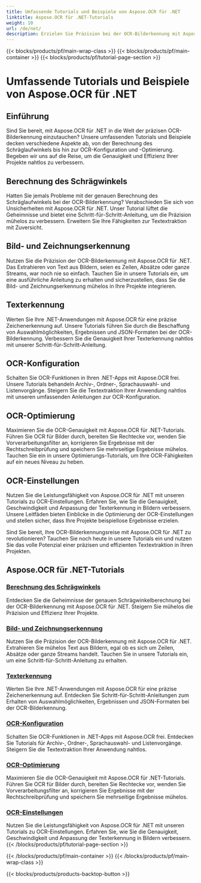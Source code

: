 ```yaml
---
title: Umfassende Tutorials und Beispiele von Aspose.OCR für .NET
linktitle: Aspose.OCR für .NET-Tutorials
weight: 10
url: /de/net/
description: Erzielen Sie Präzision bei der OCR-Bilderkennung mit Aspose.OCR für .NET. Entdecken Sie Tutorials zur Berechnung des Schräglaufwinkels, zur Texterkennung, zur OCR-Konfiguration und zur Optimierung.
---
```


{{< blocks/products/pf/main-wrap-class >}}
{{< blocks/products/pf/main-container >}}
{{< blocks/products/pf/tutorial-page-section >}}

# Umfassende Tutorials und Beispiele von Aspose.OCR für .NET


## Einführung

Sind Sie bereit, mit Aspose.OCR für .NET in die Welt der präzisen OCR-Bilderkennung einzutauchen? Unsere umfassenden Tutorials und Beispiele decken verschiedene Aspekte ab, von der Berechnung des Schräglaufwinkels bis hin zur OCR-Konfiguration und -Optimierung. Begeben wir uns auf die Reise, um die Genauigkeit und Effizienz Ihrer Projekte nahtlos zu verbessern.

## Berechnung des Schrägwinkels

Hatten Sie jemals Probleme mit der genauen Berechnung des Schräglaufwinkels bei der OCR-Bilderkennung? Verabschieden Sie sich von Unsicherheiten mit Aspose.OCR für .NET. Unser Tutorial lüftet die Geheimnisse und bietet eine Schritt-für-Schritt-Anleitung, um die Präzision mühelos zu verbessern. Erweitern Sie Ihre Fähigkeiten zur Textextraktion mit Zuversicht.

## Bild- und Zeichnungserkennung

Nutzen Sie die Präzision der OCR-Bilderkennung mit Aspose.OCR für .NET. Das Extrahieren von Text aus Bildern, seien es Zeilen, Absätze oder ganze Streams, war noch nie so einfach. Tauchen Sie in unsere Tutorials ein, um eine ausführliche Anleitung zu erhalten und sicherzustellen, dass Sie die Bild- und Zeichnungserkennung mühelos in Ihre Projekte integrieren.

## Texterkennung

Werten Sie Ihre .NET-Anwendungen mit Aspose.OCR für eine präzise Zeichenerkennung auf. Unsere Tutorials führen Sie durch die Beschaffung von Auswahlmöglichkeiten, Ergebnissen und JSON-Formaten bei der OCR-Bilderkennung. Verbessern Sie die Genauigkeit Ihrer Texterkennung nahtlos mit unserer Schritt-für-Schritt-Anleitung.

## OCR-Konfiguration

Schalten Sie OCR-Funktionen in Ihren .NET-Apps mit Aspose.OCR frei. Unsere Tutorials behandeln Archiv-, Ordner-, Sprachauswahl- und Listenvorgänge. Steigern Sie die Textextraktion Ihrer Anwendung nahtlos mit unseren umfassenden Anleitungen zur OCR-Konfiguration.

## OCR-Optimierung

Maximieren Sie die OCR-Genauigkeit mit Aspose.OCR für .NET-Tutorials. Führen Sie OCR für Bilder durch, bereiten Sie Rechtecke vor, wenden Sie Vorverarbeitungsfilter an, korrigieren Sie Ergebnisse mit der Rechtschreibprüfung und speichern Sie mehrseitige Ergebnisse mühelos. Tauchen Sie ein in unsere Optimierungs-Tutorials, um Ihre OCR-Fähigkeiten auf ein neues Niveau zu heben.

## OCR-Einstellungen

Nutzen Sie die Leistungsfähigkeit von Aspose.OCR für .NET mit unseren Tutorials zu OCR-Einstellungen. Erfahren Sie, wie Sie die Genauigkeit, Geschwindigkeit und Anpassung der Texterkennung in Bildern verbessern. Unsere Leitfäden bieten Einblicke in die Optimierung der OCR-Einstellungen und stellen sicher, dass Ihre Projekte beispiellose Ergebnisse erzielen.

Sind Sie bereit, Ihre OCR-Bilderkennungsreise mit Aspose.OCR für .NET zu revolutionieren? Tauchen Sie noch heute in unsere Tutorials ein und nutzen Sie das volle Potenzial einer präzisen und effizienten Textextraktion in Ihren Projekten.

## Aspose.OCR für .NET-Tutorials
### [Berechnung des Schrägwinkels](./skew-angle-calculation/)
Entdecken Sie die Geheimnisse der genauen Schrägwinkelberechnung bei der OCR-Bilderkennung mit Aspose.OCR für .NET. Steigern Sie mühelos die Präzision und Effizienz Ihrer Projekte.
### [Bild- und Zeichnungserkennung](./image-and-drawing-recognition/)
Nutzen Sie die Präzision der OCR-Bilderkennung mit Aspose.OCR für .NET. Extrahieren Sie mühelos Text aus Bildern, egal ob es sich um Zeilen, Absätze oder ganze Streams handelt. Tauchen Sie in unsere Tutorials ein, um eine Schritt-für-Schritt-Anleitung zu erhalten.
### [Texterkennung](./text-recognition/)
Werten Sie Ihre .NET-Anwendungen mit Aspose.OCR für eine präzise Zeichenerkennung auf. Entdecken Sie Schritt-für-Schritt-Anleitungen zum Erhalten von Auswahlmöglichkeiten, Ergebnissen und JSON-Formaten bei der OCR-Bilderkennung.
### [OCR-Konfiguration](./ocr-configuration/)
Schalten Sie OCR-Funktionen in .NET-Apps mit Aspose.OCR frei. Entdecken Sie Tutorials für Archiv-, Ordner-, Sprachauswahl- und Listenvorgänge. Steigern Sie die Textextraktion Ihrer Anwendung nahtlos.
### [OCR-Optimierung](./ocr-optimization/)
Maximieren Sie die OCR-Genauigkeit mit Aspose.OCR für .NET-Tutorials. Führen Sie OCR für Bilder durch, bereiten Sie Rechtecke vor, wenden Sie Vorverarbeitungsfilter an, korrigieren Sie Ergebnisse mit der Rechtschreibprüfung und speichern Sie mehrseitige Ergebnisse mühelos.
### [OCR-Einstellungen](./ocr-settings/)
Nutzen Sie die Leistungsfähigkeit von Aspose.OCR für .NET mit unseren Tutorials zu OCR-Einstellungen. Erfahren Sie, wie Sie die Genauigkeit, Geschwindigkeit und Anpassung der Texterkennung in Bildern verbessern.
{{< /blocks/products/pf/tutorial-page-section >}}

{{< /blocks/products/pf/main-container >}}
{{< /blocks/products/pf/main-wrap-class >}}

{{< blocks/products/products-backtop-button >}}

